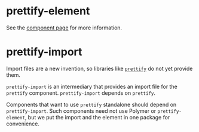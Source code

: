 prettify-element
===================

See the [component page](http://polymer.github.io/prettify-element) for more information.

prettify-import
==================

Import files are a new invention, so libraries like [`prettify`](https://code.google.com/p/prettify/) do not yet provide them.

`prettify-import` is an intermediary that provides an import file for the `prettify` component. 
`prettify-import` depends on `prettify`.

Components that want to use `prettify` standalone should depend on `prettify-import`.  Such components need not use Polymer or `prettify-element`, but we put the import and the element in one package for convenience.
